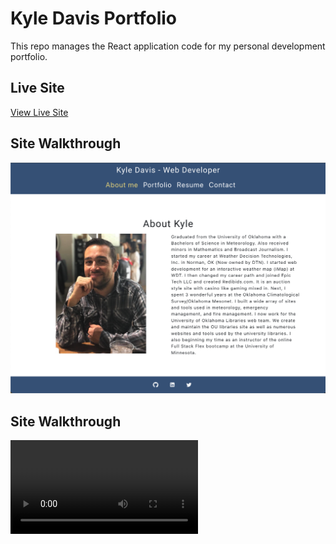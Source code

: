 # Kyle Davis Portfolio

This repo manages the React application code for my personal development portfolio. 

## Live Site

[View Live Site](https://google.com)

## Site Walkthrough

![Download site walkthrough video](https://raw.githubusercontent.com/kyledaviswx/Portfolio/main/src/assets/images/site_screenshot.png)

## Site Walkthrough

![Download Video Walkthrough](https://raw.githubusercontent.com/kyledaviswx/Portfolio/main/src/assets/site_walkthrough.mov)
